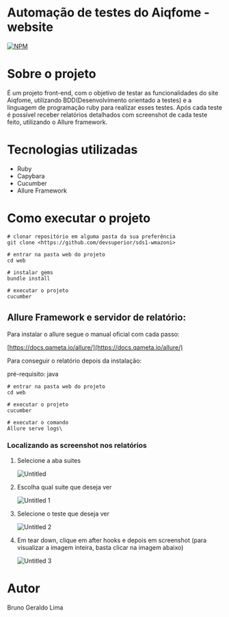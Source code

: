# Automação de testes do Aiqfome - website

[![NPM](https://img.shields.io/npm/l/react)](https://github.com/Brunogeraldo/Automa-de-testes-do-site-Lolja/blob/master/LICENSE)

# Sobre o projeto

É um projeto front-end, com o objetivo de testar as funcionalidades do site Aiqfome, utilizando BDD(Desenvolvimento orientado a testes) e a linguagem de programação ruby para realizar esses testes. Após cada teste é possível receber relatórios detalhados com screenshot de cada teste feito, utilizando o Allure framework.

# Tecnologias utilizadas

- Ruby
- Capybara
- Cucumber
- Allure Framework

# Como executar o projeto

```
# clonar repositório em alguma pasta da sua preferência 
git clone <https://github.com/devsuperior/sds1-wmazoni>

# entrar na pasta web do projeto
cd web

# instalar gems
bundle install

# executar o projeto
cucumber

```

## Allure Framework e servidor de relatório:

Para instalar o allure segue o manual oficial com cada passo:

[https://docs.qameta.io/allure/](https://docs.qameta.io/allure/)

Para conseguir o relatório depois da instalação:

pré-requisito: java 

```
# entrar na pasta web do projeto
cd web

# executar o projeto
cucumber

# executar o comando
Allure serve logs\

```

### Localizando as screenshot nos relatórios

1. Selecione a aba suites
    
    ![Untitled](https://user-images.githubusercontent.com/93891156/145625449-08f86a35-de7b-41e1-bbe8-ffef9294cd6e.png)
    
2. Escolha qual suite que deseja ver
    
   ![Untitled 1](https://user-images.githubusercontent.com/93891156/145625716-d1d8e4bc-b7cc-4348-af84-282691edac6a.png)
    
3. Selecione o teste que deseja ver
    
    ![Untitled 2](https://user-images.githubusercontent.com/93891156/145625822-479d9c1b-8d2c-4413-ac18-d48d2a283a62.png)
    
4. Em tear down, clique em after hooks e depois em screenshot (para visualizar a imagem inteira, basta clicar na imagem abaixo)
    
    ![Untitled 3](https://user-images.githubusercontent.com/93891156/145625971-4f80847c-ded7-4b7c-8f45-2163fe7ddcc1.png)
    

# Autor

Bruno Geraldo Lima
